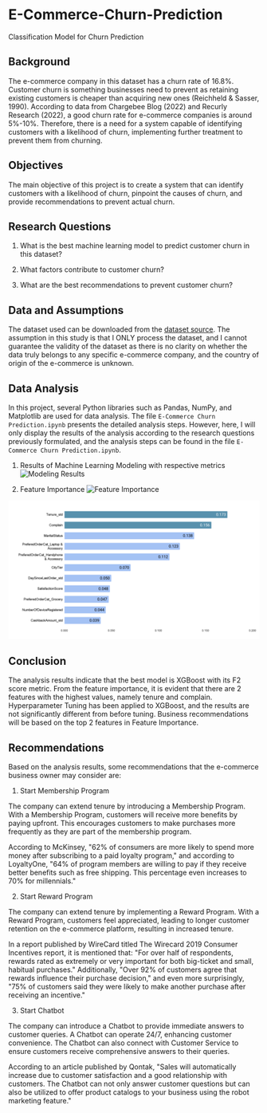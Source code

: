 # E-Commerce-Churn-Prediction
Classification Model for Churn Prediction

## Background

The e-commerce company in this dataset has a churn rate of 16.8%. Customer churn is something businesses need to prevent as retaining existing customers is cheaper than acquiring new ones (Reichheld & Sasser, 1990). According to data from Chargebee Blog (2022) and Recurly Research (2022), a good churn rate for e-commerce companies is around 5%-10%. Therefore, there is a need for a system capable of identifying customers with a likelihood of churn, implementing further treatment to prevent them from churning.

## Objectives

The main objective of this project is to create a system that can identify customers with a likelihood of churn, pinpoint the causes of churn, and provide recommendations to prevent actual churn.

## Research Questions

1. What is the best machine learning model to predict customer churn in this dataset?

2. What factors contribute to customer churn?

3. What are the best recommendations to prevent customer churn?

## Data and Assumptions

The dataset used can be downloaded from the [dataset source](https://www.kaggle.com/datasets/ankitverma2010/ecommerce-customer-churn-analysis-and-prediction). The assumption in this study is that I ONLY process the dataset, and I cannot guarantee the validity of the dataset as there is no clarity on whether the data truly belongs to any specific e-commerce company, and the country of origin of the e-commerce is unknown.

## Data Analysis

In this project, several Python libraries such as Pandas, NumPy, and Matplotlib are used for data analysis. The file `E-Commerce Churn Prediction.ipynb` presents the detailed analysis steps. However, here, I will only display the results of the analysis according to the research questions previously formulated, and the analysis steps can be found in the file `E-Commerce Churn Prediction.ipynb`.

1. Results of Machine Learning Modeling with respective metrics
![Modeling Results](<fig/Modeling Results ML.png>)

2. Feature Importance
![Feature Importance](<fig/Feature Importance.png>)

![Feature Importance](https://github.com/AzamFath/E-Commerce-Churn-Prediction/blob/main/Feature%20Importance.png)

## Conclusion

The analysis results indicate that the best model is XGBoost with its F2 score metric. From the feature importance, it is evident that there are 2 features with the highest values, namely tenure and complain. Hyperparameter Tuning has been applied to XGBoost, and the results are not significantly different from before tuning. Business recommendations will be based on the top 2 features in Feature Importance.

## Recommendations

Based on the analysis results, some recommendations that the e-commerce business owner may consider are:

1. Start Membership Program

The company can extend tenure by introducing a Membership Program. With a Membership Program, customers will receive more benefits by paying upfront. This encourages customers to make purchases more frequently as they are part of the membership program.

According to McKinsey, "62% of consumers are more likely to spend more money after subscribing to a paid loyalty program," and according to LoyaltyOne, "64% of program members are willing to pay if they receive better benefits such as free shipping. This percentage even increases to 70% for millennials."

2. Start Reward Program

The company can extend tenure by implementing a Reward Program. With a Reward Program, customers feel appreciated, leading to longer customer retention on the e-commerce platform, resulting in increased tenure.

In a report published by WireCard titled The Wirecard 2019 Consumer Incentives report, it is mentioned that: "For over half of respondents, rewards rated as extremely or very important for both big-ticket and small, habitual purchases." Additionally, "Over 92% of customers agree that rewards influence their purchase decision," and even more surprisingly, "75% of customers said they were likely to make another purchase after receiving an incentive."

3. Start Chatbot

The company can introduce a Chatbot to provide immediate answers to customer queries. A Chatbot can operate 24/7, enhancing customer convenience. The Chatbot can also connect with Customer Service to ensure customers receive comprehensive answers to their queries.

According to an article published by Qontak, "Sales will automatically increase due to customer satisfaction and a good relationship with customers. The Chatbot can not only answer customer questions but can also be utilized to offer product catalogs to your business using the robot marketing feature."

